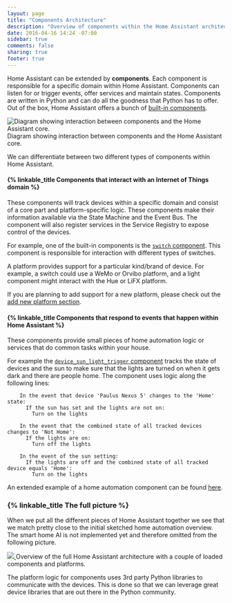 ```yaml
---
layout: page
title: "Components Architecture"
description: "Overview of components within the Home Assistant architecture."
date: 2016-04-16 14:24 -07:00
sidebar: true
comments: false
sharing: true
footer: true
---
```


Home Assistant can be extended by **components**. Each component is responsible for a specific domain within Home Assistant. Components can listen for or trigger events, offer services and maintain states. Components are written in Python and can do all the goodness that Python has to offer. Out of the box, Home Assistant offers a bunch of [built-in components]({{site_root}}/components/).

<p class='img'>
<img src='/images/architecture/component_interaction.png' alt='Diagram showing interaction between components and the Home Assistant core.'>
Diagram showing interaction between components and the Home Assistant core.
</p>

We can differentiate between two different types of components within Home Assistant.

#### {% linkable_title Components that interact with an Internet of Things domain %}

These components will track devices within a specific domain and consist of a core part and platform-specific logic. These components make their information available via the State Machine and the Event Bus. The component will also register services in the Service Registry to expose control of the devices.

For example, one of the built-in components is the [`switch` component](/components/switch/). This component is responsible for interaction with different types of switches.

A platform provides support for a particular kind/brand of device. For example, a switch could use a WeMo or Orvibo platform, and a light component might interact with the Hue or LiFX platform.

If you are planning to add support for a new platform, please check out the [add new platform section](/developers/add_new_platform/).

#### {% linkable_title Components that respond to events that happen within Home Assistant %}

These components provide small pieces of home automation logic or services that do common tasks within your house.

For example the [`device_sun_light_trigger` component](/components/device_sun_light_trigger/) tracks the state of devices and the sun to make sure that the lights are turned on when it gets dark and there are people home. The component uses logic along the following lines:

```plain
    In the event that device 'Paulus Nexus 5' changes to the 'Home' state:
      If the sun has set and the lights are not on:
        Turn on the lights
```

```plain
    In the event that the combined state of all tracked devices changes to 'Not Home':
      If the lights are on:
        Turn off the lights
```

```plain
    In the event of the sun setting:
      If the lights are off and the combined state of all tracked device equals 'Home':
        Turn on the lights
```

An extended example of a home automation component can be found [here](https://github.com/home-assistant/home-assistant/blob/master/config/custom_components/example.py).

### {% linkable_title The full picture %}

When we put all the different pieces of Home Assistant together we see that we match pretty close to the initial sketched home automation overview. The smart home AI is not implemented yet and therefore omitted from the following picture.

<p class='img'>
  <a href='/images/architecture/ha_full_architecture.png'>
    <img src='/images/architecture/ha_full_architecture.png' />
  </a>
  Overview of the full Home Assistant architecture with a couple of loaded components and platforms.
</p>

The platform logic for components uses 3rd party Python libraries to communicate with the devices. This is done so that we can leverage great device libraries that are out there in the Python community.
